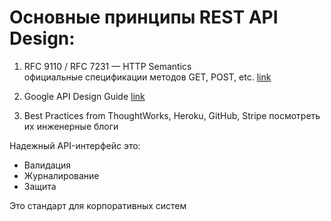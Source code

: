 # Основные принципы REST API Design:  
  
1. RFC 9110 / RFC 7231 — HTTP Semantics  
официальные спецификации методов GET, POST, etc.
[link](https://www.rfc-editor.org/rfc/rfc9110.html) 


2. Google API Design Guide 
[link](https://cloud.google.com/apis/design)


3. Best Practices from ThoughtWorks, Heroku, GitHub, Stripe
посмотреть их инженерные блоги


Надежный API-интерфейс это:

 - Валидация 
 - Журналирование 
 - Защита 

Это стандарт для корпоративных систем
